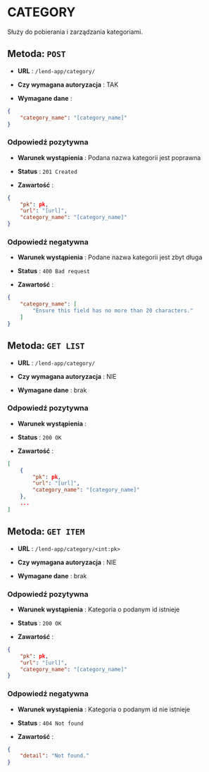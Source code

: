 # CATEGORY

Służy do pobierania i zarządzania kategoriami. 

## Metoda: ` POST `

- **URL** : ` /lend-app/category/ `

- **Czy wymagana autoryzacja** : TAK

- **Wymagane dane** : 
```json
{
    "category_name": "[category_name]"
}
```

### Odpowiedź pozytywna

- **Warunek wystąpienia** : Podana nazwa kategorii jest poprawna

- **Status** : ` 201 Created `

- **Zawartość** :
```json
{
    "pk": pk,
    "url": "[url]",
    "category_name": "[category_name]"
}
```

### Odpowiedź negatywna

- **Warunek wystąpienia** : Podane nazwa kategorii jest zbyt długa 

- **Status** : ` 400 Bad request `

- **Zawartość** :

```json
{
    "category_name": [
        "Ensure this field has no more than 20 characters."
    ]
}
```

## Metoda: ` GET LIST `

- **URL** : `/lend-app/category/ `

- **Czy wymagana autoryzacja** : NIE

- **Wymagane dane** : brak

### Odpowiedź pozytywna

- **Warunek wystąpienia** : 

- **Status** : ` 200 OK `

- **Zawartość** :
```json
[
    {
        "pk": pk,
        "url": "[url]",
        "category_name": "[category_name]"
    },
    ...
]
```

## Metoda: ` GET ITEM `

- **URL** : ` /lend-app/category/<int:pk> `

- **Czy wymagana autoryzacja** : NIE

- **Wymagane dane** : brak

### Odpowiedź pozytywna

- **Warunek wystąpienia** : Kategoria o podanym id istnieje

- **Status** : ` 200 OK `

- **Zawartość** :
```json
{
    "pk": pk,
    "url": "[url]",
    "category_name": "[category_name]"
}
```

### Odpowiedź negatywna

- **Warunek wystąpienia** : Kategoria o podanym id nie istnieje

- **Status** : ` 404 Not found `

- **Zawartość** :

```json
{
    "detail": "Not found."
}
```
